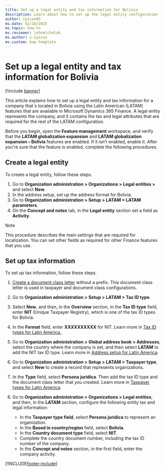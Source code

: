 ```yaml
---
title: Set up a legal entity and tax information for Bolivia
description: Learn about how to set up the legal entity configuration for Bolivia and its tax information. 
author: Cpicon85
ms.date: 02/10/2025
ms.topic: how-to
ms.reviewer: johnmichalak
ms.author: v-cpicon
ms.custom: bap-template
---
```


# Set up a legal entity and tax information for Bolivia

[!include [banner](../../includes/banner.md)]

This article explains how to set up a legal entity and tax information for a company that´s located in Bolivia using the Latin American (LATAM) features that are available in Microsoft Dynamics 365 Finance. A legal entity represents the company, and it contains the tax and legal attributes that are required for the rest of the LATAM configuration.

Before you begin, open the **Feature management** workspace, and verify that the **LATAM globalization expansion** and **LATAM globalization expansion – Bolivia** features are enabled. If it isn’t enabled, enable it. After you're sure that the feature is enabled, complete the following procedures.

## Create a legal entity

To create a legal entity, follow these steps.

1. Go to **Organization administration > Organizations > Legal entities >** and select **New**.
1. In the address setup, set up the address format for Bolivia.
1. Go to **Organization administration > Setup > LATAM > LATAM parameters**.
1. On the **Concept and notes** tab, in the **Legal entity** section set a field as **Activity**.

> [!NOTE] 
> This procedure describes the main settings that are required for localization. You can set other fields as required for other Finance features that you use.

## Set up tax information

To set up tax information, follow these steps.

1. [Create a document class letter](ltm-core-document-class-letter.md) without a prefix. This document class letter is used in taxpayer and document class configurations.
1. Go to **Organization administration > Setup > LATAM > Tax ID type**.
1. Select **New**, and then, in the **Overview** section, in the **Tax ID type** field, enter **NIT** (Unique Taxpayer Registry), which is one of the tax ID types for Bolivia.
1. In the **Format** field, enter **XXXXXXXXXX** for NIT. Learn more in [Tax ID types for Latin America ](ltm-core-tax-id-type.md).
1. Go to **Organization administration > Global address book > Addresses**, select the country where the company is set, and then select **LATAM** to add the NIT tax ID type. Learn more in [Address setup for Latin America](ltm-core-address-setup.md).
1. Go to **Organization administration > Setup > LATAM > Taxpayer type**, and select **New** to create a record that represents organizations.
1. In the **Type** field, select **Persona juridica**. Then add the tax ID type and the document class letter that you created. Learn more in [Taxpayer types for Latin America](ltm-core-taxpayer-type.md).
1. Go to **Organization administration > Organizations > Legal entities**, and then, in the **LATAM** section, configure the following entity tax and legal information:

   - In the **Taxpayer type field**, select **Persona juridica** to represent an organization.
   - In the **Based in country/region** field, select **Bolivia**.
   - In the **Country document type** field, select **NIT**.
   - Complete the country document number, including the tax ID number of the company.
   - In the **Concept and notes** section, in the first field, enter the company activity.

[!INCLUDE[footer-include](../../../includes/footer-banner.md)]
